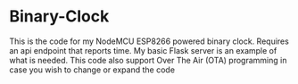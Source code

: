 # Binary-Clock
This is the code for my NodeMCU ESP8266 powered binary clock. Requires an api endpoint that reports time. My basic Flask server is an example of what is needed.
This code also support Over The Air (OTA) programming in case you wish to change or expand the code
